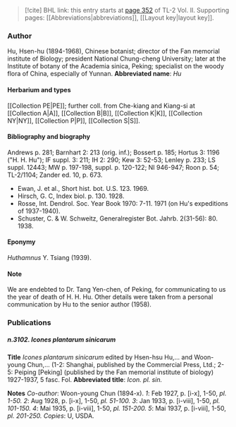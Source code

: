 > [!cite] BHL link: this entry starts at [page 352](https://www.biodiversitylibrary.org/page/33068594) of TL-2 Vol. II.
> Supporting pages: [[Abbreviations|abbreviations]], [[Layout key|layout key]].

### Author

Hu, Hsen-hu (1894-1968), Chinese botanist; director of the Fan memorial institute of Biology; president National Chung-cheng University; later at the Institute of botany of the Academia sinica, Peking; specialist on the woody flora of China, especially of Yunnan. 
**Abbreviated name**: *Hu*

#### Herbarium and types

[[Collection PE|PE]]; further coll. from Che-kiang and Kiang-si at [[Collection A|A]], [[Collection B|B]], [[Collection K|K]], [[Collection NY|NY]], [[Collection P|P]], [[Collection S|S]].

#### Bibliography and biography

Andrews p. 281; Barnhart 2: 213 (orig. inf.); Bossert p. 185; Hortus 3: 1196 ("H. H. Hu"); IF suppl. 3: 211; IH 2: 290; Kew 3: 52-53; Lenley p. 233; LS suppl. 12443; MW p. 197-198, suppl. p. 120-122; NI 946-947; Roon p. 54; TL-2/1104; Zander ed. 10, p. 673.
- Ewan, J. et al., Short hist. bot. U.S. 123. 1969.
- Hirsch, G. C, Index biol. p. 130. 1928.
- Rosse, Int. Dendrol. Soc. Year Book 1970: 7-11. 1971 (on Hu's expeditions of 1937-1940).
- Schuster, C. & W. Schweitz, Generalregister Bot. Jahrb. 2(31-56): 80. 1938.

#### Eponymy

*Huthamnus* Y. Tsiang (1939).

#### Note

We are endebted to Dr. Tang Yen-chen, of Peking, for communicating to us the year of death of H. H. Hu. Other details were taken from a personal communication by Hu to the senior author (1958).

### Publications

##### n.3102. Icones plantarum sinicarum

**Title**
*Icones plantarum sinicarum* edited by Hsen-hsu Hu,... and Woon-young Chun,... (1-2: Shanghai, published by the Commercial Press, Ltd.; 2-5: Peiping \[Peking\] (published by the Fan memorial institute of biology) 1927-1937, 5 fasc. Fol.
**Abbreviated title**: *Icon. pl. sin.*

**Notes**
*Co-author*: Woon-young Chun (1894-x).
*1*: Feb 1927, p. \[i-x\], 1-50, *pl. 1-50.*
*2*: Aug 1928, p. \[i-x\], 1-50, *pl. 51-100.*
*3*: Jan 1933, p. \[i-viii\], 1-50, *pl. 101-150.*
*4*: Mai 1935, p. \[i-viii\], 1-50, *pl. 151-200.*
*5*: Mai 1937, p. \[i-viii\], 1-50, *pl. 201-250.*
*Copies*: U, USDA.

